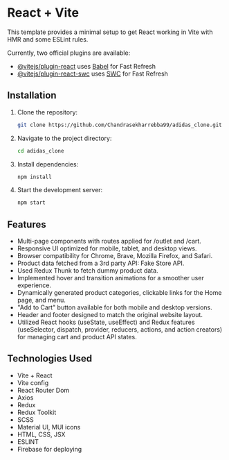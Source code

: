 # React + Vite

This template provides a minimal setup to get React working in Vite with HMR and some ESLint rules.

Currently, two official plugins are available:

- [@vitejs/plugin-react](https://github.com/vitejs/vite-plugin-react/blob/main/packages/plugin-react/README.md) uses [Babel](https://babeljs.io/) for Fast Refresh
- [@vitejs/plugin-react-swc](https://github.com/vitejs/vite-plugin-react-swc) uses [SWC](https://swc.rs/) for Fast Refresh


## Installation

1. Clone the repository:
   ```bash
   git clone https://github.com/Chandrasekharrebba99/adidas_clone.git
   ```

2. Navigate to the project directory:
   ```bash
   cd adidas_clone
   ```

3. Install dependencies:
   ```bash
   npm install
   ```

4. Start the development server:
   ```bash
   npm start
   ```
## Features
- Multi-page components with routes applied for /outlet and /cart.
- Responsive UI optimized for mobile, tablet, and desktop views.
- Browser compatibility for Chrome, Brave, Mozilla Firefox, and Safari.
- Product data fetched from a 3rd party API: Fake Store API.
- Used Redux Thunk to fetch dummy product data.
- Implemented hover and transition animations for a smoother user experience.
- Dynamically generated product categories, clickable links for the Home page, and menu.
- "Add to Cart" button available for both mobile and desktop versions.
- Header and footer designed to match the original website layout.
- Utilized React hooks (useState, useEffect) and Redux features (useSelector, dispatch, provider, reducers, actions, and action creators) for managing cart and product API states.



## Technologies Used
- Vite + React
- Vite config
- React Router Dom
- Axios
- Redux
- Redux Toolkit
- SCSS
- Material UI, MUI icons
- HTML, CSS, JSX
- ESLINT
- Firebase for deploying
